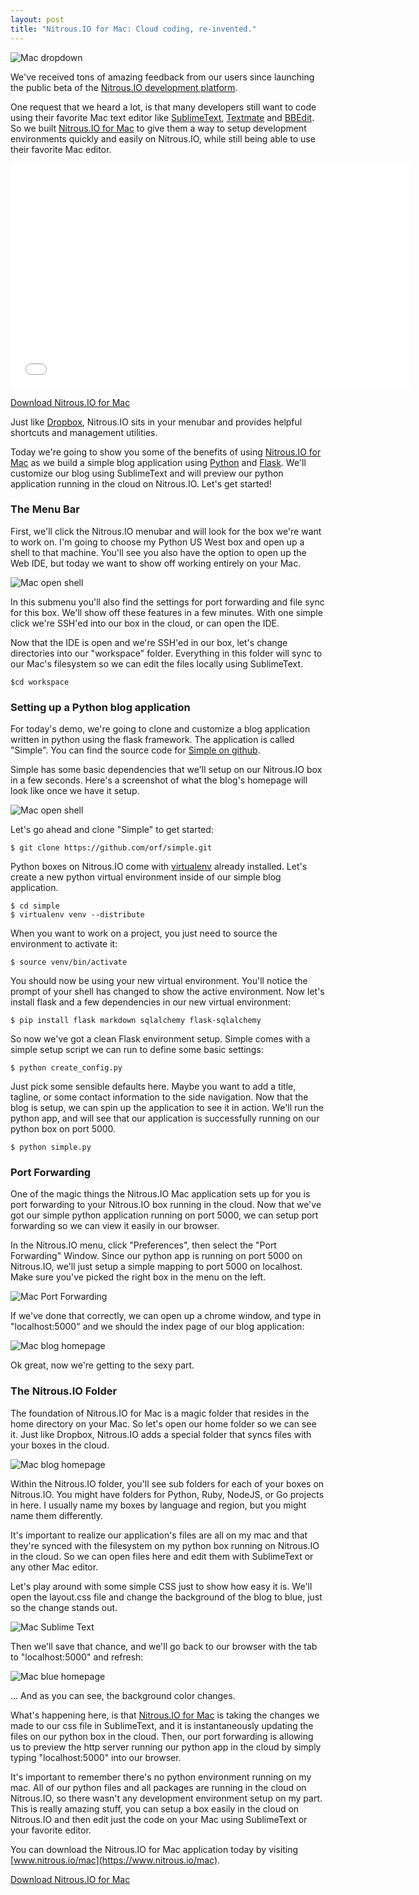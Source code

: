 ```yaml
---
layout: post
title: "Nitrous.IO for Mac: Cloud coding, re-invented."
---
```


![Mac dropdown](/images/mac-tour-menu@2x.png)

We've received tons of amazing feedback from our users since launching the public beta of the [Nitrous.IO development platform](https://www.nitrous.io).

One request that we heard a lot, is that many developers still want to code using their favorite Mac text editor like [SublimeText](http://www.sublimetext.com/), [Textmate](http://macromates.com/) and [BBEdit](http://www.barebones.com/products/bbedit/index.html).  So we built [Nitrous.IO for Mac](https://www.nitrous.io/mac) to give them a way to setup development environments quickly and easily on Nitrous.IO, while still being able to use their favorite Mac editor.

<iframe width="640" height="360" src="//www.youtube.com/embed/NWLM7iHLmpo" frameborder="0" allowfullscreen></iframe>

<a href="https://www.nitrous.io/mac" class="btn success">Download Nitrous.IO for Mac</a>

Just like [Dropbox](https://www.dropbox.com/), Nitrous.IO sits in your menubar and provides helpful shortcuts and management utilities.

Today we're going to show you some of the benefits of using [Nitrous.IO for Mac](https://www.nitrous.io) as we build a simple blog application using [Python](http://www.python.org/) and [Flask](http://flask.pocoo.org/). We'll customize our blog using SublimeText and will preview our python application running in the cloud on Nitrous.IO.  Let's get started!

### The Menu Bar

First, we'll click the Nitrous.IO menubar and will look for the box we're want to work on. I'm going to choose my Python US West box and open up a shell to that machine. You'll see you also have the option to open up the Web IDE, but today we want to show off working entirely on your Mac.

![Mac open shell](/images/mac-open-shell.png)

In this submenu you'll also find the settings for port forwarding and file sync for this box. We'll show off these features in a few minutes.  With one simple click we're SSH'ed into our box in the cloud, or can open the IDE.

Now that the IDE is open and we're SSH'ed in our box, let's change directories into our "workspace" folder. Everything in this folder will sync to our Mac's filesystem so we can edit the files locally using SublimeText.

    $cd workspace

### Setting up a Python blog application

For today's demo, we're going to clone and customize a blog application written in python using the flask framework. The application is called "Simple". You can find the source code for [Simple on github](https://github.com/orf/simple).

Simple has some basic dependencies that we'll setup on our Nitrous.IO box in a few seconds. Here's a screenshot of what the blog's homepage will look like once we have it setup.

![Mac open shell](/images/mac-simple-screenshot.png)

Let's go ahead and clone "Simple" to get started:

    $ git clone https://github.com/orf/simple.git

Python boxes on Nitrous.IO come with [virtualenv](http://www.virtualenv.org/en/latest/) already installed. Let's create a new python virtual environment inside of our simple blog application.

    $ cd simple
    $ virtualenv venv --distribute

When you want to work on a project, you just need to source the environment to activate it:

    $ source venv/bin/activate

You should now be using your new virtual environment. You'll notice the prompt of your shell has changed to show the active environment. Now let's install flask and a few dependencies in our new virtual environment:

    $ pip install flask markdown sqlalchemy flask-sqlalchemy

So now we've got a clean Flask environment setup. Simple comes with a simple setup script we can run to define some basic settings:

    $ python create_config.py

Just pick some sensible defaults here. Maybe you want to add a title, tagline, or some contact information to the side navigation. Now that the blog is setup, we can spin up the application to see it in action.  We'll run the python app, and will see that our application is successfully running on our python box on port 5000.

    $ python simple.py

### Port Forwarding

One of the magic things the Nitrous.IO Mac application sets up for you is port forwarding to your Nitrous.IO box running in the cloud.  Now that we've got our simple python application running on port 5000, we can setup port forwarding so we can view it easily in our browser.

In the Nitrous.IO menu, click "Preferences", then select the "Port Forwarding" Window. Since our python app is running on port 5000 on Nitrous.IO, we'll just setup a simple mapping to port 5000 on localhost.  Make sure you've picked the right box in the menu on the left.

![Mac Port Forwarding](/images/mac-port-forwarding.png)

If we've done that correctly, we can open up a chrome window, and type in "localhost:5000" and we should the index page of our blog application:

![Mac blog homepage](/images/mac-index.png)

Ok great, now we're getting to the sexy part.

### The Nitrous.IO Folder

The foundation of Nitrous.IO for Mac is a magic folder that resides in the home directory on your Mac.  So let's open our home folder so we can see it. Just like Dropbox, Nitrous.IO adds a special folder that syncs files with your boxes in the cloud.

![Mac blog homepage](/images/mac-tour-folder@2x.png)

Within the Nitrous.IO folder, you'll see sub folders for each of your boxes on Nitrous.IO. You might have folders for Python, Ruby, NodeJS, or Go projects in here.  I usually name my boxes by language and region, but you might name them differently.

It's important to realize our application's files are all on my mac and that they're synced with the filesystem on my python box running on Nitrous.IO in the cloud. So we can open files here and edit them with SublimeText or any other Mac editor.

Let's play around with some simple CSS just to show how easy it is. We'll open the layout.css file and change the background of the blog to blue, just so the change stands out.

![Mac Sublime Text](/images/mac-st2.png)

Then we'll save that chance, and we'll go back to our browser with the tab to "localhost:5000" and refresh:

![Mac blue homepage](/images/mac-blue-index.png)

… And as you can see, the background color changes.

What's happening here, is that [Nitrous.IO for Mac](https://www.nitrous.io/mac) is taking the changes we made to our css file in SublimeText, and it is instantaneously updating the files on our python box in the cloud. Then, our port forwarding is allowing us to preview the http server running our python app in the cloud by simply typing "localhost:5000" into our browser.

It's important to remember there's no python environment running on my mac. All of our python files and all packages are running in the cloud on Nitrous.IO, so there wasn't any development environment setup on my part. This is really amazing stuff, you can setup a box easily in the cloud on Nitrous.IO and then edit just the code on your Mac using SublimeText or your favorite editor.

You can download the Nitrous.IO for Mac application today by visiting [www.nitrous.io/mac](https://www.nitrous.io/mac).

<a href="https://www.nitrous.io/mac" class="btn success">Download Nitrous.IO for Mac</a>

